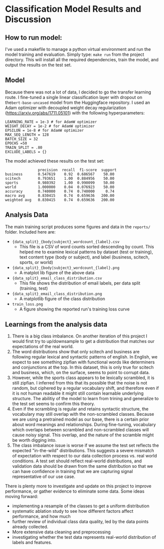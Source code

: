 # Classification Model Results and Discussion

## How to run model:
I've used a makefile to manage a python virtual environment and run the model training and evaluation.
Simply type:
`make run` 
from the project directory. This will install all the required dependencies, train the model, and output the results on the test set.

## Model

Because there was not a lot of data, I decided to go the transfer learning route. I fine-tuned a single linear classification layer with dropout on the`bert-base-uncased` model from the Huggingface repository. I used an Adam optimizer with decoupled weight decay regularization (https://arxiv.org/abs/1711.05101) with the following hyperparameters:

```
LEARNING_RATE = 1e-3 # for AdamW optimizer
WEIGHT_DECAY = 1e-2 # for AdamW optimizer
EPSILON = 1e-8 # for AdamW optimizer
MAX_SEQ_LENGTH = 128
BATCH_SIZE = 32
EPOCHS =50
TRAIN_SPLIT = .80
EXCLUDE_LABELS = {}
```
The model achieved these results on the test set:

```
               precision  recall  f1-score  support
business       0.547619    0.92  0.686567    50.00
scitech        0.793651    1.00  0.884956    50.00
sports         0.980392    1.00  0.990099    50.00
world          1.000000    0.04  0.076923    50.00
accuracy       0.740000    0.74  0.740000     0.74
macro avg      0.830415    0.74  0.659636   200.00
weighted avg   0.830415    0.74  0.659636   200.00
```

## Analysis Data

The main training script produces some figures and data in the `reports/` folder. Included here are:
- `{data_split}_{body|subject}_wordcount_{label}.csv`
    - This file is a CSV of word counts sorted descending by count. This helped me to examine lexical patterns by dataset (test or training), text content type (body or subject), and label (business, scitech, sports, or world)
-  `{data_split}_{body|subject}_wordcount_{label}.png`
    - A matplot lib figure of the above data
- `{data_split}_email_class_distribution.csv`
    - This file shows the distribution of email labels, per data split (training, test)
- `{data_split}_email_class_distribution.png`
    - A matplotlib figure of the class distribution
- `train_loss.png`
    - A figure showing the reported run's training loss curve

## Learnings from the analysis data

1. There is a big class imbalance. On another iteration of this project I would first try to up/downsample to get a distribution that matches our expectations of the real world.
2. The word distributions show that only scitech and business are following regular lexical and syntactic patterns of english. In English, we expect to see something zipfian with functional words like determiners and conjunctions at the top. In this dataset, this is only true for scitech and business, which, on the surface, seems to point to corrupt data.
3. However, while the sports class appears to be lexically scrambled, it is still zipfian. I inferred from this that its possible that the noise is not random, but ciphered by a regular vocabulary shift, and therefore even if it is not human readable it might still contain learnable underlying structure. The abilitiy of the model to learn from trining and generalize to the test set seems to confirm this theory.
4. Even if the scrambling is regular and retains syntactic structure, the vocabulary may still overlap with the non-scrambled classes. Because we are using a pretrained model as our base, there is a certain prior about word meanings and relationships. During fine-tuning, vocabulary which overlaps between scrambled and non-scrambled classes will cause noisy signal. This overlap, and the nature of the scramble might be worth digging into.          
3. The class imbalance issue is worse if we assume the test set reflects the expected "in-the-wild" distributions. This suggests a severe mismatch of expectation with respect to our data collection process vs. real world conditions. A test set should reflect real-world distributions, and validation data should be drawn from the same distribution so that we can have confidence in training that we are capturing signal representative of our use case.

There is plenty more to investigate and update on this project to improve performance, or gather evidence to eliminate some data.
Some ideas moving forward:

- implementing a resample of the classes to get a uniform distribution
- systematic ablation study to see how different factors affect performance, and how much
- further review of individual class data quality, led by the data points already collected.
- More extensive data cleaning and preprocessing
- investigating whether the test data represents real-world distribution of labels and features.